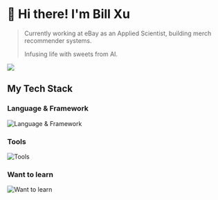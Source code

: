 # 👋 Hi there! I'm Bill Xu 

> Currently working at eBay as an Applied Scientist, building merch recommender systems.
> 
> Infusing life with sweets from AI. 

![](https://github-readme-stats.vercel.app/api?username=billxbf)

## My Tech Stack

### Language & Framework

![Language & Framework](https://skillicons.dev/icons?i=py,scala,java,js,cs,html,css,pytorch,tensorflow,maven,vue,)

### Tools

![Tools](https://skillicons.dev/icons?i=idea,jenkins,nodejs,mysql,git,aws,docker,bash,cloudflare,github,unity)

### Want to learn

![Want to learn](https://skillicons.dev/icons?i=rust,kotlin,fortran,apollo,deno,graphql,kubernetes,nginx,reactivex,regex,tauri)
